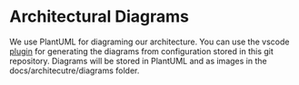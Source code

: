 # Architectural Diagrams

We use PlantUML for diagraming our architecture. You can use the vscode [plugin](https://marketplace.visualstudio.com/items?itemName=jebbs.plantuml) for generating the diagrams from configuration stored in this git repository. Diagrams will be stored in PlantUML and as images in the docs/architecutre/diagrams folder.